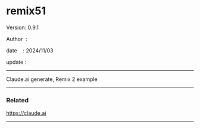 # remix51

 Version: 0.9.1

 Author  :

 date    :  2024/11/03

 update  :

***

Claude.ai generate, Remix 2 example

***
### Related

https://claude.ai

***

